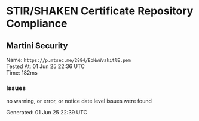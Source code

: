 # STIR/SHAKEN Certificate Repository Compliance

## Martini Security

Name: `https://p.mtsec.me/2884/EbNwWvakitlE.pem`\
Tested At: 01 Jun 25 22:36 UTC\
Time: 182ms

### Issues

no warning, or error, or notice date level issues were found

Generated: 01 Jun 25 22:39 UTC